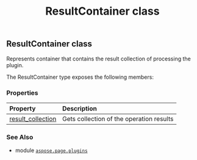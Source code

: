 ﻿---
title: ResultContainer class
second_title: Aspose.Page for Python via .NET API References
description: 
type: docs
weight: 130
url: /python-net/aspose.page.plugins/resultcontainer/
is_root: false
---

## ResultContainer class

Represents container that contains the result collection of processing the plugin.



The ResultContainer type exposes the following members:

### Properties
| Property | Description |
| :- | :- |
| [result_collection](/page/python-net/aspose.page.plugins/resultcontainer/result_collection) | Gets collection of the operation results |



### See Also
* module [`aspose.page.plugins`](..)
